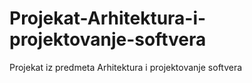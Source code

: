 # Projekat-Arhitektura-i-projektovanje-softvera
Projekat iz predmeta Arhitektura i projektovanje softvera
